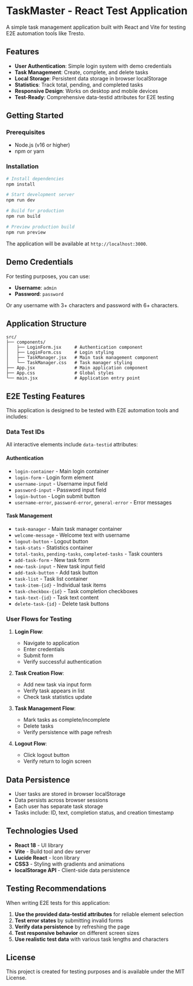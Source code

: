 # TaskMaster - React Test Application

A simple task management application built with React and Vite for testing E2E automation tools like Tresto.

## Features

- **User Authentication**: Simple login system with demo credentials
- **Task Management**: Create, complete, and delete tasks
- **Local Storage**: Persistent data storage in browser localStorage
- **Statistics**: Track total, pending, and completed tasks
- **Responsive Design**: Works on desktop and mobile devices
- **Test-Ready**: Comprehensive data-testid attributes for E2E testing

## Getting Started

### Prerequisites

- Node.js (v16 or higher)
- npm or yarn

### Installation

```bash
# Install dependencies
npm install

# Start development server
npm run dev

# Build for production
npm run build

# Preview production build
npm run preview
```

The application will be available at `http://localhost:3000`.

## Demo Credentials

For testing purposes, you can use:
- **Username**: `admin`
- **Password**: `password`

Or any username with 3+ characters and password with 6+ characters.

## Application Structure

```
src/
├── components/
│   ├── LoginForm.jsx     # Authentication component
│   ├── LoginForm.css     # Login styling
│   ├── TaskManager.jsx   # Main task management component
│   └── TaskManager.css   # Task manager styling
├── App.jsx               # Main application component
├── App.css               # Global styles
└── main.jsx              # Application entry point
```

## E2E Testing Features

This application is designed to be tested with E2E automation tools and includes:

### Data Test IDs

All interactive elements include `data-testid` attributes:

#### Authentication
- `login-container` - Main login container
- `login-form` - Login form element
- `username-input` - Username input field
- `password-input` - Password input field
- `login-button` - Login submit button
- `username-error`, `password-error`, `general-error` - Error messages

#### Task Management
- `task-manager` - Main task manager container
- `welcome-message` - Welcome text with username
- `logout-button` - Logout button
- `task-stats` - Statistics container
- `total-tasks`, `pending-tasks`, `completed-tasks` - Task counters
- `add-task-form` - New task form
- `new-task-input` - New task input field
- `add-task-button` - Add task button
- `task-list` - Task list container
- `task-item-{id}` - Individual task items
- `task-checkbox-{id}` - Task completion checkboxes
- `task-text-{id}` - Task text content
- `delete-task-{id}` - Delete task buttons

### User Flows for Testing

1. **Login Flow**:
   - Navigate to application
   - Enter credentials
   - Submit form
   - Verify successful authentication

2. **Task Creation Flow**:
   - Add new task via input form
   - Verify task appears in list
   - Check task statistics update

3. **Task Management Flow**:
   - Mark tasks as complete/incomplete
   - Delete tasks
   - Verify persistence with page refresh

4. **Logout Flow**:
   - Click logout button
   - Verify return to login screen

## Data Persistence

- User tasks are stored in browser localStorage
- Data persists across browser sessions
- Each user has separate task storage
- Tasks include: ID, text, completion status, and creation timestamp

## Technologies Used

- **React 18** - UI library
- **Vite** - Build tool and dev server
- **Lucide React** - Icon library
- **CSS3** - Styling with gradients and animations
- **localStorage API** - Client-side data persistence

## Testing Recommendations

When writing E2E tests for this application:

1. **Use the provided data-testid attributes** for reliable element selection
2. **Test error states** by submitting invalid forms
3. **Verify data persistence** by refreshing the page
4. **Test responsive behavior** on different screen sizes
5. **Use realistic test data** with various task lengths and characters

## License

This project is created for testing purposes and is available under the MIT License.
